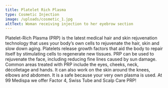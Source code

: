 ```yaml
---
title: Platelet Rich Plasma
type: Cosmetic Injection
image: /uploads/cosmetic_1.jpg
altText: Woman receiving injection to her eyebrow section
---
```


Platelet-Rich Plasma (PRP) is the latest medical hair and skin rejuvenation technology that uses your body’s own cells to rejuvenate the hair, skin and slow down aging. Platelets release growth factors that aid the body to repair itself by stimulating cells to regenerate new tissues. PRP can be used to rejuvenate the face, including reducing fine lines caused by sun damage. Common areas treated with PRP include the eyes, cheeks, neck, décolletage and hands. It can also work on the skin around the knees, elbows and abdomen. It is a safe because your very own plasma is used. At 99 Medispa we offer Factor 4, Swiss Tube and Scalp Care PRP!
